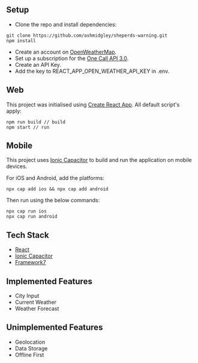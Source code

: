 ## Setup

- Clone the repo and install dependencies:

```
git clone https://github.com/ashmidgley/sheperds-warning.git
npm install
```

- Create an account on [OpenWeatherMap](https://openweathermap.org).
- Set up a subscription for the [One Call API 3.0](https://openweathermap.org/api/one-call-3).
- Create an API Key.
- Add the key to REACT_APP_OPEN_WEATHER_API_KEY in .env.

## Web

This project was initialised using [Create React App](https://create-react-app.dev). All default script's apply:

```
npm run build // build
npm start // run
```

## Mobile

This project uses [Ionic Capacitor](https://capacitorjs.com) to build and run the application on mobile devices.

For iOS and Android, add the platforms:

```
npx cap add ios && npx cap add android
```

Then run using the below commands:

```
npx cap run ios
npx cap run android
```

## Tech Stack

- [React](https://react.dev)
- [Ionic Capacitor](https://capacitorjs.com)
- [Framework7](https://framework7.io)

## Implemented Features

- City Input
- Current Weather
- Weather Forecast

## Unimplemented Features

- Geolocation
- Data Storage
- Offline First
